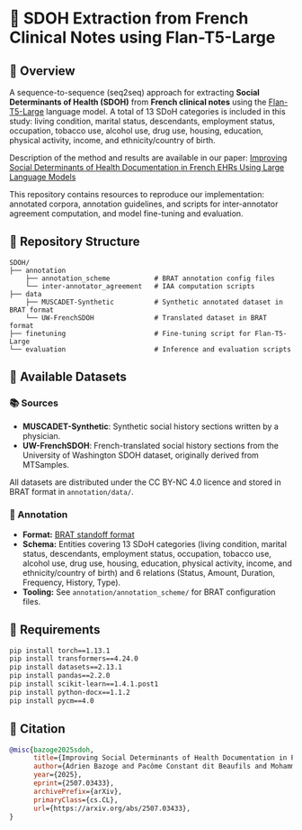 # 🏥 SDOH Extraction from French Clinical Notes using Flan-T5-Large

## 📌 Overview

A sequence-to-sequence (seq2seq) approach for extracting **Social Determinants of Health (SDOH)** from **French clinical notes** using the [Flan-T5-Large](https://huggingface.co/google/flan-t5-large) language model. A total of 13 SDoH categories is included in this study: living condition, marital status, descendants, employment status, occupation, tobacco use, alcohol use, drug use, housing, education, physical activity, income, and ethnicity/country of birth.

Description of the method and results are available in our paper: [Improving Social Determinants of Health Documentation in French EHRs Using Large Language Models](https://arxiv.org/abs/2507.03433)

This repository contains resources to reproduce our implementation: annotated corpora, annotation guidelines, and scripts for inter-annotator agreement computation, and model fine-tuning and evaluation.

## 📁 Repository Structure

```shell
SDOH/
├── annotation 				
    ├── annotation_scheme 			# BRAT annotation config files
    └── inter-annotator_agreement	# IAA computation scripts
├── data
    ├── MUSCADET-Synthetic			# Synthetic annotated dataset in BRAT format
    └── UW-FrenchSDOH				# Translated dataset in BRAT format
├── finetuning						# Fine-tuning script for Flan-T5-Large
└── evaluation						# Inference and evaluation scripts
```

## 📂 Available Datasets

### 📚 Sources

- **MUSCADET-Synthetic**: Synthetic social history sections written by a physician.
- **UW-FrenchSDOH**: French-translated social history sections from the University of Washington SDOH dataset, originally derived from MTSamples.

All datasets are distributed under the CC BY-NC 4.0 licence and stored in BRAT format in `annotation/data/`.

### 📝 Annotation

- **Format:** [BRAT standoff format](http://brat.nlplab.org/standoff.html)
- **Schema:** Entities covering 13 SDoH categories (living condition, marital status, descendants, employment status, occupation, tobacco use, alcohol use, drug use, housing, education, physical activity, income, and ethnicity/country of birth) and 6 relations (Status, Amount, Duration, Frequency, History, Type).
- **Tooling:** See `annotation/annotation_scheme/` for BRAT configuration files.

## 🔧 Requirements

```bash
pip install torch==1.13.1
pip install transformers==4.24.0
pip install datasets==2.13.1
pip install pandas==2.2.0
pip install scikit-learn==1.4.1.post1
pip install python-docx==1.1.2
pip install pycm==4.0
```

## 📖 Citation

```bibtex
@misc{bazoge2025sdoh,
      title={Improving Social Determinants of Health Documentation in French EHRs Using Large Language Models}, 
      author={Adrien Bazoge and Pacôme Constant dit Beaufils and Mohammed Hmitouch and Romain Bourcier and Emmanuel Morin and Richard Dufour and Béatrice Daille and Pierre-Antoine Gourraud and Matilde Karakachoff},
      year={2025},
      eprint={2507.03433},
      archivePrefix={arXiv},
      primaryClass={cs.CL},
      url={https://arxiv.org/abs/2507.03433}, 
}
```

